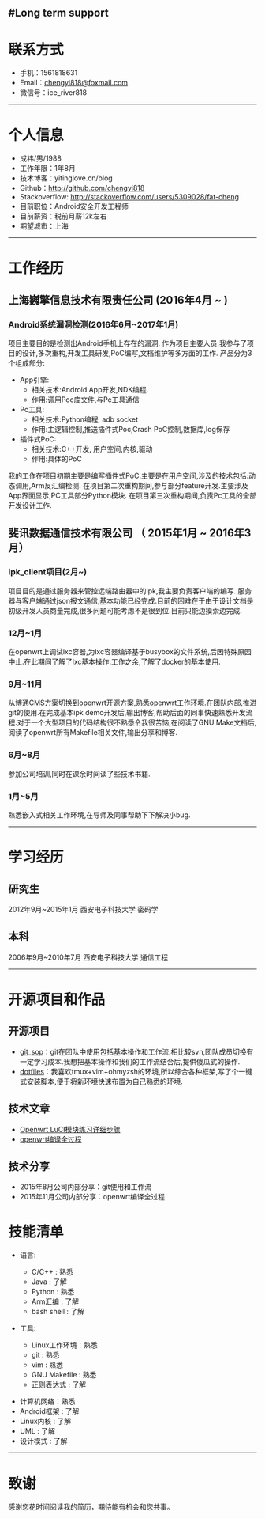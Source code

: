 #Long term support
---

# 联系方式

- 手机：1561818631
- Email：chengyi818@foxmail.com
- 微信号：ice_river818

---

# 个人信息

 - 成祎/男/1988
 - 工作年限：1年8月
 - 技术博客：yitinglove.cn/blog
 - Github：http://github.com/chengyi818
 - Stackoverflow: http://stackoverflow.com/users/5309028/fat-cheng
 - 目前职位：Android安全开发工程师
 - 目前薪资：税前月薪12k左右
 - 期望城市：上海

---

# 工作经历

## 上海巍擎信息技术有限责任公司 (2016年4月 ~ )

### Android系统漏洞检测(2016年6月~2017年1月)
项目主要目的是检测出Android手机上存在的漏洞.
作为项目主要人员,我参与了项目的设计,多次重构,开发工具研发,PoC编写,文档维护等多方面的工作.
产品分为3个组成部分:
* App引擎:
    * 相关技术:Android App开发,NDK编程.
    * 作用:调用Poc库文件,与Pc工具通信
* Pc工具:
    * 相关技术:Python编程, adb socket
    * 作用:主逻辑控制,推送插件式Poc,Crash PoC控制,数据库,log保存
* 插件式PoC:
    * 相关技术:C++开发, 用户空间,内核,驱动
    * 作用:具体的PoC

我的工作在项目初期主要是编写插件式PoC.主要是在用户空间,涉及的技术包括:动态调用,Arm反汇编检测.
在项目第二次重构期间,参与部分feature开发.主要涉及App界面显示,PC工具部分Python模块.
在项目第三次重构期间,负责Pc工具的全部开发设计工作.

## 斐讯数据通信技术有限公司 （ 2015年1月 ~ 2016年3月）

### ipk_client项目(2月~)
项目目的是通过服务器来管控远端路由器中的ipk,我主要负责客户端的编写.
服务器与客户端通过json报文通信,基本功能已经完成.目前的困难在于由于设计文档是初级开发人员商量完成,很多问题可能考虑不是很到位.目前只能边摸索边完成.

### 12月~1月
在openwrt上调试lxc容器,为lxc容器编译基于busybox的文件系统,后因特殊原因中止.在此期间了解了lxc基本操作.工作之余,了解了docker的基本使用.

### 9月~11月
从博通CMS方案切换到openwrt开源方案,熟悉openwrt工作环境.在团队内部,推进git的使用.在完成基本ipk demo开发后,输出博客,帮助后面的同事快速熟悉开发流程.对于一个大型项目的代码结构很不熟悉令我很苦恼,在阅读了GNU Make文档后,阅读了openwrt所有Makefile相关文件,输出分享和博客.

### 6月~8月
参加公司培训,同时在课余时间读了些技术书籍.

### 1月~5月
熟悉嵌入式相关工作环境,在导师及同事帮助下下解决小bug.

---

# 学习经历

## 研究生
2012年9月~2015年1月 西安电子科技大学 密码学

## 本科
2006年9月~2010年7月 西安电子科技大学 通信工程

---

# 开源项目和作品

## 开源项目

 - [git_sop](https://github.com/chengyi818/git_sop)：git在团队中使用包括基本操作和工作流.相比较svn,团队成员切换有一定学习成本.我想把基本操作和我们的工作流结合后,提供傻瓜式的操作.
 - [dotfiles](https://github.com/chengyi818/dotfiles)：我喜欢tmux+vim+ohmyzsh的环境,所以综合各种框架,写了个一键式安装脚本,便于将新环境快速布置为自己熟悉的环境.

## 技术文章

- [Openwrt LuCI模块练习详细步骤](http://yitinglove.cn/2015/09/02/Openwrt_LuCI%E6%A8%A1%E5%9D%97%E7%BB%83%E4%B9%A0%E8%AF%A6%E7%BB%86%E6%AD%A5%E9%AA%A4.html)
- [openwrt编译全过程](http://yitinglove.cn/2015/12/13/openwrt%E6%BA%90%E7%A0%81%E7%9B%AE%E5%BD%95%E6%A6%82%E8%BF%B0.html)

## 技术分享

 - 2015年8月公司内部分享：git使用和工作流
 - 2015年11月公司内部分享：openwrt编译全过程

# 技能清单

* 语言:
    - C/C++ : 熟悉
    - Java : 了解
    - Python : 熟悉
    - Arm汇编 : 了解
    - bash shell : 了解

* 工具:
    - Linux工作环境：熟悉
    - git : 熟悉
    - vim : 熟悉
    - GNU Makefile : 熟悉
    - 正则表达式 : 了解

- 计算机网络：熟悉
- Android框架 : 了解
- Linux内核 : 了解
- UML : 了解
- 设计模式 : 了解

---

# 致谢
感谢您花时间阅读我的简历，期待能有机会和您共事。
